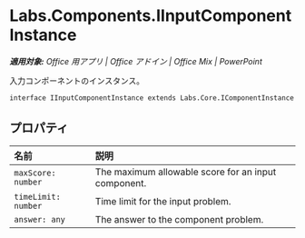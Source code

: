 ﻿
# Labs.Components.IInputComponentInstance

 _**適用対象:** Office 用アプリ | Office アドイン | Office Mix | PowerPoint_

入力コンポーネントのインスタンス。

```
interface IInputComponentInstance extends Labs.Core.IComponentInstance
```


## プロパティ


|**名前**|**説明**|
|:-----|:-----|
| `maxScore: number`|The maximum allowable score for an input component.|
| `timeLimit: number`|Time limit for the input problem.|
| `answer: any`|The answer to the component problem.|
